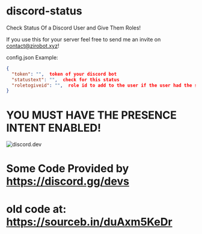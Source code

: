 # discord-status
Check Status Of a Discord User and Give Them Roles!

If you use this for your server feel free to send me an invite on contact@zirobot.xyz!

config.json Example:
```json
{
  "token": "",  token of your discord bot
  "statustext": "",  check for this status
  "roletogiveid": "",  role id to add to the user if the user had the statustext
}
```

# YOU MUST HAVE THE PRESENCE INTENT ENABLED!


![discord.dev](https://cdn.discordapp.com/attachments/628197645537771530/843545696245252136/unknown.png)

# Some Code Provided by https://discord.gg/devs
# old code at: https://sourceb.in/duAxm5KeDr
